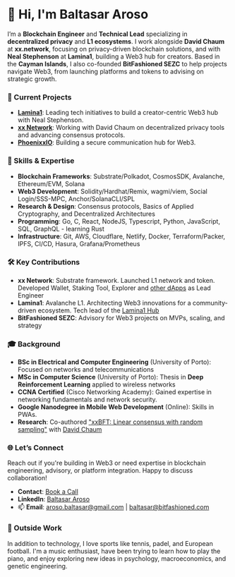 # 👋 Hi, I'm Baltasar Aroso

I’m a **Blockchain Engineer** and **Technical Lead** specializing in **decentralized privacy** and **L1 ecosystems**. I work alongside **David Chaum** at **xx.network**, focusing on privacy-driven blockchain solutions, and with **Neal Stephenson** at **Lamina1**, building a Web3 hub for creators. Based in the **Cayman Islands**, I also co-founded **BitFashioned SEZC** to help projects navigate Web3, from launching platforms and tokens to advising on strategic growth.

### 🔧 Current Projects
- **[Lamina1](https://about.lamina1.com)**: Leading tech initiatives to build a creator-centric Web3 hub with Neal Stephenson.
- **[xx Network](https://xx.network)**: Working with David Chaum on decentralized privacy tools and advancing consensus protocols.
- **[PhoenixxIO](https://phoenixx.io)**: Building a secure communication hub for Web3.

### 🌟 Skills & Expertise
- **Blockchain Frameworks**: Substrate/Polkadot, CosmosSDK, Avalanche, Ethereum/EVM, Solana
- **Web3 Development**: Solidity/Hardhat/Remix, wagmi/viem, Social Login/SSS-MPC, Anchor/SolanaCLI/SPL
- **Research & Design**: Consensus protocols, Basics of Applied Cryptography, and Decentralized Architectures
- **Programming**: Go, C, React, NodeJS, Typescript, Python, JavaScript, SQL, GraphQL - learning Rust
- **Infrastructure**: Git, AWS, Cloudflare, Netlify, Docker, Terraform/Packer, IPFS, CI/CD, Hasura, Grafana/Prometheus

### 🛠️ Key Contributions
- **xx Network**: Substrate framework. Launched L1 network and token. Developed Wallet, Staking Tool, Explorer and [other dApps](https://hub.xx.network) as Lead Engineer
- **Lamina1**: Avalanche L1. Architecting Web3 innovations for a community-driven ecosystem. Tech lead of the [Lamina1 Hub](https://lamina1.com)
- **BitFashioned SEZC**: Advisory for Web3 projects on MVPs, scaling, and strategy

### 🎓 Background
- **BSc in Electrical and Computer Engineering** (University of Porto): Focused on networks and telecommunications
- **MSc in Computer Science** (University of Porto): Thesis in **Deep Reinforcement Learning** applied to wireless networks
- **CCNA Certified** (Cisco Networking Academy): Gained expertise in networking fundamentals and network security.
- **Google Nanodegree in Mobile Web Development** (Online): Skills in PWAs.
- **Research**: Co-authored ["xxBFT: Linear consensus with random sampling"](https://eprint.iacr.org/2023/1262.pdf) with [David Chaum](https://en.wikipedia.org/wiki/David_Chaum)

### 🌐 Let’s Connect
Reach out if you're building in Web3 or need expertise in blockchain engineering, advisory, or platform integration. Happy to discuss collaboration!
- **Contact**: [Book a Call](https://cal.com/baltasar-aroso/30min)
- **LinkedIn**: [Baltasar Aroso](https://www.linkedin.com/in/baltasar-aroso)
- 📫 **Email**: aroso.baltasar@gmail.com | baltasar@bitfashioned.com

### 🌱 Outside Work
In addition to technology, I love sports like tennis, padel, and European football. I'm a music enthusiast, have been trying to learn how to play the piano, and enjoy exploring new ideas in psychology, macroeconomics, and genetic engineering.